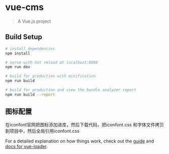 # vue-cms

> A Vue.js project

## Build Setup

``` bash
# install dependencies
npm install

# serve with hot reload at localhost:8080
npm run dev

# build for production with minification
npm run build

# build for production and view the bundle analyzer report
npm run build --report
```

## 图标配置

在iconfont官网把图标添加进库，然后下载代码，把iconfont.css 和字体文件拷贝到项目中，然后全局引用iconfont.css

For a detailed explanation on how things work, check out the [guide](http://vuejs-templates.github.io/webpack/) and [docs for vue-loader](http://vuejs.github.io/vue-loader).

